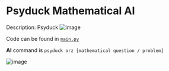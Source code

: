 # Psyduck Mathematical AI
Description: Psyduck ![image](https://github.com/intrepidbird/psyduck/assets/140008493/d4679904-8d59-461f-87c1-3c08c480bc28)

Code can be found in [`main.py`](https://github.com/intrepidbird/psyduck/blob/main/main.py)

**AI** command is `psyduck orz [mathematical question / problem]`

![image](https://github.com/intrepidbird/psyduck/assets/140008493/9386427a-d2ad-4cd0-9538-521958acf77d)
